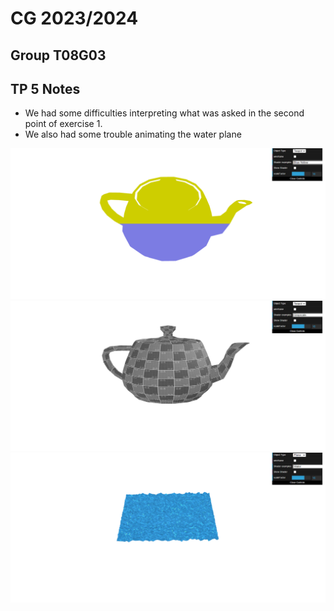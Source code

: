# CG 2023/2024

## Group T08G03

## TP 5 Notes

- We had some difficulties interpreting what was asked in the second point of exercise 1.
- We also had some trouble animating the water plane

![Screenshot 1](screenshots/cg-t08g03-tp5-1.png)
![Screenshot 2](screenshots/cg-t08g03-tp5-2.png)
![Screenshot 3](screenshots/cg-t08g03-tp5-3.png)